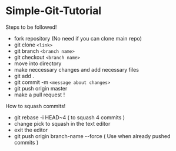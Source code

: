 # Simple-Git-Tutorial
Steps to be followed!

* fork repository (No need if you can clone main repo)
* git clone `<link>`
* git branch `<branch name>`
* git checkout `<branch name>` 
* move into directory
* make neccessary changes and add necessary files
* git add .
* git commit -m `<message about changes>`
* git push origin master
* make a pull request !



How to squash commits!
* git rebase -i HEAD~4 ( to squash 4 commits )
* change pick to squash in the text editor
* exit the editor
* git push origin branch-name --force ( Use when already pushed commits )



